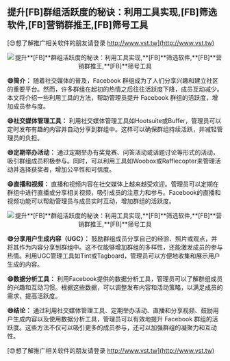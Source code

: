 ## **提升**[FB]**群组活跃度的秘诀：利用工具实现,**[FB]**筛选软件,**[FB]**营销群推王,**[FB]**筛号工具**

[😍想了解推广相关软件的朋友请登录 http://www.vst.tw](http://www.vst.tw)

 <center><img src="https://vst.tw/MP4/tuiguang/png/1.png" alt="提升**[FB]**群组活跃度的秘诀：利用工具实现,**[FB]**筛选软件,**[FB]**营销群推王,**[FB]**筛号工具"></center>

**😄简介：**
随着社交媒体的普及，Facebook 群组成为了人们分享兴趣和建立社区的重要平台。然而，许多群组在起初的热情之后往往活跃度下降，成员互动减少。本文将介绍一些利用工具的方法，帮助管理员提升 Facebook 群组的活跃度，增加成员参与度。

**😄社交媒体管理工具：**
利用社交媒体管理工具如Hootsuite或Buffer，管理员可以定时发布有趣的内容并自动分享到群组中。这样可以确保群组持续活跃，并减轻管理员的负担。

**😄定期举办活动：**
通过定期举办有奖竞赛、问答活动或话题讨论等形式的活动，吸引群组成员积极参与。同时，可以利用工具如Woobox或Rafflecopter来管理活动并选择获奖者，增加公平性和可信度。

**😄直播和视频：**
直播和视频内容在社交媒体上越来越受欢迎。管理员可以定期在群组中进行直播或分享相关视频，吸引成员的注意力和参与。Facebook的直播和视频功能可以帮助管理员与成员实时互动，增加群组的活跃度。

 <center><img src="https://vst.tw/MP4/tuiguang/png/2.png" alt="提升**[FB]**群组活跃度的秘诀：利用工具实现,**[FB]**筛选软件,**[FB]**营销群推王,**[FB]**筛号工具"></center>

**😄分享用户生成内容（UGC）：**
鼓励群组成员分享自己的经验、照片或观点，并将其作为内容分享到群组中。这不仅能够增加群组的多样性，还能激发成员的参与热情。利用UGC管理工具如Tint或Tagboard，管理员可以方便地收集和展示用户生成的内容。

**😄数据分析工具：**
利用Facebook提供的数据分析工具，管理员可以了解群组成员的兴趣和互动习惯。根据这些数据，可以调整发布内容和活动策略，以满足成员的需求，提高活跃度。

**😄结论：**
通过利用社交媒体管理工具、定期举办活动、直播和分享视频、鼓励用户生成内容以及使用数据分析工具，管理员可以有效地提升 Facebook 群组的活跃度。这些方法不仅可以吸引更多的成员参与，还可以加强群组的凝聚力和互动性。

[😍想了解推广相关软件的朋友请登录 http://www.vst.tw](http://www.vst.tw)



